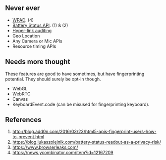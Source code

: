 ## Never ever
* [WPAD](https://en.wikipedia.org/wiki/Web_Proxy_Autodiscovery_Protocol). (4)
* [Battery Status API](https://www.w3.org/TR/battery-status/). (1) & (2)
* [Hyper-link auditing](https://html.spec.whatwg.org/multipage/semantics.html#hyperlink-auditing)
* Geo Location
* Any Camera or Mic APIs
* Resource timing APIs

## Needs more thought
These features are good to have sometimes, but have fingerprinting potential. They should surely be opt-in though.
* WebGL
* WebRTC
* Canvas
* KeyboardEvent.code (can be misused for fingerprinting keyboard).


## References
1. http://blog.add0n.com/2016/03/23/html5-apis-fingerprint-users-how-to-prevent.html
2. https://blog.lukaszolejnik.com/battery-status-readout-as-a-privacy-risk/
3. https://www.browserleaks.com/
4. https://news.ycombinator.com/item?id=12167209